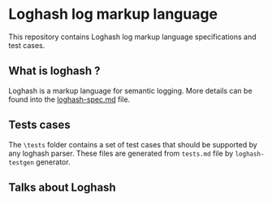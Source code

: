# Loghash log markup language

This repository contains Loghash log markup language specifications and test cases.

## What is loghash ?

Loghash is a markup language for semantic logging. 
More details can be found into the [loghash-spec.md](loghash-spec.md) file.

## Tests cases

The `\tests` folder contains a set of test cases that should be supported by any loghash parser. 
These files are generated from `tests.md` file by `loghash-testgen` generator.

## Talks about Loghash

<script async class="speakerdeck-embed" data-id="f13fa76409ff4aa5a79395b51d8a6613" data-ratio="1.77777777777778" src="//speakerdeck.com/assets/embed.js"></script>
